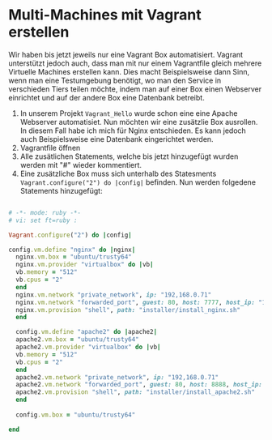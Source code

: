 # Multi-Machines mit Vagrant erstellen

Wir haben bis jetzt jeweils nur eine Vagrant Box automatisiert. Vagrant unterstützt jedoch auch, dass man mit nur einem Vagrantfile gleich mehrere Virtuelle Machines erstellen kann.
Dies macht Beispielsweise dann Sinn, wenn man eine Testumgebung benötigt, wo man den Service in verschieden Tiers teilen möchte, indem man auf einer Box einen Webserver einrichtet und auf der andere Box eine Datenbank betreibt.

1) In unserem Projekt `Vagrant_Hello` wurde schon eine eine Apache Webserver automatisiet. Nun möchten wir eine zusätzlie Box ausrollen. In diesem Fall habe ich mich für Nginx entschieden. Es kann jedoch auch Beispielsweise eine Datenbank eingerichtet werden.
2) Vagrantfile öffnen
3) Alle zusätlichen Statements, welche bis jetzt hinzugefügt wurden werden mit "#" wieder kommentiert.
4) Eine zusätzliche Box muss sich unterhalb des Statesments `Vagrant.configure("2") do |config|` befinden. Nun werden folgedene Statements hinzugefügt:
```ruby

# -*- mode: ruby -*-
# vi: set ft=ruby :

Vagrant.configure("2") do |config|

config.vm.define "nginx" do |nginx|
  nginx.vm.box = "ubuntu/trusty64"
  nginx.vm.provider "virtualbox" do |vb|
  vb.memory = "512"
  vb.cpus = "2"
  end
  nginx.vm.network "private_network", ip: "192,168.0.71" 
  nginx.vm.network "forwarded_port", guest: 80, host: 7777, host_ip: "192.168.0.71"
  nginx.vm.provision "shell", path: "installer/install_nginx.sh"
  end

  config.vm.define "apache2" do |apache2|
  apache2.vm.box = "ubuntu/trusty64"
  apache2.vm.provider "virtualbox" do |vb|
  vb.memory = "512"
  vb.cpus = "2"
  end
  apache2.vm.network "private_network", ip: "192,168.0.71" 
  apache2.vm.network "forwarded_port", guest: 80, host: 8888, host_ip: "192.168.0.71"
  apache2.vm.provision "shell", path: "installer/install_apache2.sh"
  end
  
  config.vm.box = "ubuntu/trusty64"

end


```
